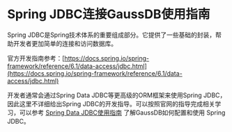 # Spring JDBC连接GaussDB使用指南

Spring JDBC是Spring技术体系的重要组成部分。它提供了一些基础的封装，帮助开发者更加简单的连接和访问数据库。

官方开发指南参考：[https://docs.spring.io/spring-framework/reference/6.1/data-access/jdbc.html](https://docs.spring.io/spring-framework/reference/6.1/data-access/jdbc.html)

开发者通常会通过Spring Data JDBC等更高级的ORM框架来使用Spring JDBC，因此这里不详细给出Spring JDBC的开发指导。可以按照官网的指导完成相关学习，可以参考 [Spring Data JDBC使用指南](../../SpringDataJDBC/3.5.x/README.md) 了解GaussDB如何配置和使用 Spring JDBC。 
